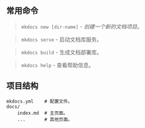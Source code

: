 ## 常用命令

> `mkdocs new [dir-name]` - *创建一个新的文档项目*。

> `mkdocs serve` - 启动文档库服务。

> `mkdocs build` - 生成文档部署库。

> `mkdocs help` - 查看帮助信息。

## 项目结构

    mkdocs.yml    # 配置文件。
    docs/
        index.md  # 主页面。
        ...       # 其他页面。
